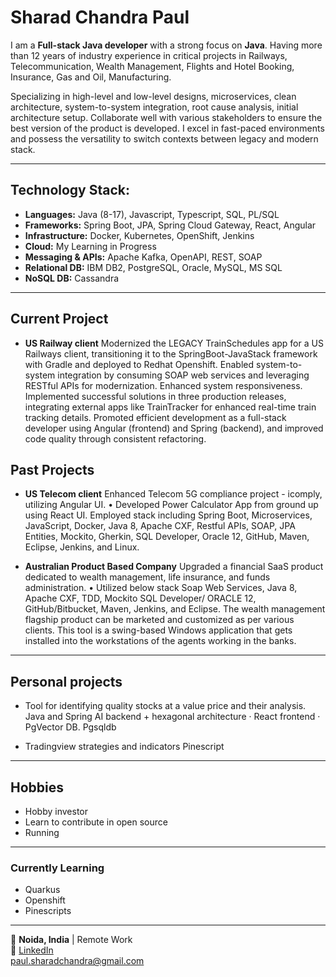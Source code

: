 # Sharad Chandra Paul

I am a **Full-stack Java developer** with a strong focus on **Java**. Having more than 12 years of industry experience in critical projects in Railways, Telecommunication, Wealth Management, Flights and Hotel Booking, Insurance, Gas and Oil, Manufacturing.

Specializing in high-level and low-level designs, microservices, clean architecture, system-to-system integration, root cause analysis, initial architecture setup. Collaborate well with various stakeholders to ensure the best version of the product is developed. I excel in fast-paced environments and possess the versatility to switch contexts between legacy and modern stack.

---

## Technology Stack: 

- **Languages:** Java (8-17), Javascript, Typescript, SQL, PL/SQL  
- **Frameworks:** Spring Boot, JPA, Spring Cloud Gateway, React, Angular  
- **Infrastructure:** Docker, Kubernetes, OpenShift, Jenkins  
- **Cloud:** My Learning in Progress  
- **Messaging & APIs:** Apache Kafka, OpenAPI, REST, SOAP
- **Relational DB:** IBM DB2, PostgreSQL, Oracle, MySQL, MS SQL
- **NoSQL DB:** Cassandra

---
## Current Project
  - **US Railway client**
    Modernized the LEGACY TrainSchedules app for a US Railways client, transitioning it to the SpringBoot-JavaStack framework with Gradle and deployed to Redhat Openshift.
    Enabled system-to-system integration by consuming SOAP web services and leveraging RESTful APIs for modernization.
    Enhanced system responsiveness.
    Implemented successful solutions in three production releases, integrating external apps like TrainTracker for enhanced real-time train tracking details.
    Promoted efficient development as a full-stack developer using Angular (frontend) and Spring (backend), and improved code quality through consistent refactoring.

## Past Projects
  - **US Telecom client**
    Enhanced Telecom 5G compliance project - icomply, utilizing Angular UI. • Developed Power Calculator App from ground up using React UI.
    Employed stack including Spring Boot, Microservices, JavaScript, Docker, Java 8, Apache CXF, Restful APIs, SOAP, JPA Entities, Mockito, Gherkin, SQL Developer, Oracle 12, GitHub, Maven, Eclipse, Jenkins, and Linux.

  - **Australian Product Based Company**
    Upgraded a financial SaaS product dedicated to wealth management, life insurance, and funds administration. • Utilized below stack Soap Web Services,  Java 8, Apache CXF, TDD, Mockito SQL Developer/ ORACLE 12,  GitHub/Bitbucket, Maven, Jenkins, and Eclipse.
    The wealth management flagship product can be marketed and customized as per various clients. This tool is a swing-based Windows application that gets installed into the workstations of the agents working in the banks.



---

## Personal projects
- Tool for identifying quality stocks at a value price and their analysis.  
  Java and Spring AI backend + hexagonal architecture · React frontend · PgVector DB. Pgsqldb

- Tradingview strategies and indicators
  Pinescript

---

## Hobbies
 - Hobby investor
 - Learn to contribute in open source
 - Running

---

### Currently Learning
 - Quarkus
 - Openshift
 - Pinescripts

---
📍 **Noida, India** | Remote Work <br />
🔗 [LinkedIn](https://www.linkedin.com/in/sharad-p-2ba39b208/) <br />
[paul.sharadchandra@gmail.com](mailto:paul.sharadchandra@gmail.com)

<!--
**afflato/afflato** is a ✨ _special_ ✨ repository because its `README.md` (this file) appears on your GitHub profile.

Here are some ideas to get you started:

- 🔭 I’m currently working on ...
- 🌱 I’m currently learning ...
- 👯 I’m looking to collaborate on ...
- 🤔 I’m looking for help with ...
- 💬 Ask me about ...
- 📫 How to reach me: ...
- 😄 Pronouns: ...
- ⚡ Fun fact: ...
-->
